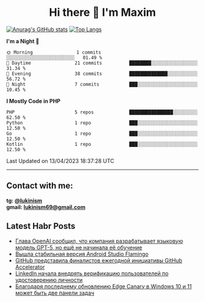 ## <h1 align="center">Hi there 👋 I'm Maxim</h1>

[![Anurag's GitHub stats](https://github-readme-stats.vercel.app/api?username=lukinism)](https://github.com/anuraghazra/github-readme-stats) [![Top Langs](https://github-readme-stats.vercel.app/api/top-langs/?username=lukinism)](https://github.com/anuraghazra/github-readme-stats)

<!--START_SECTION:waka-->
**I'm a Night 🦉** 

```text
🌞 Morning                1 commits           ░░░░░░░░░░░░░░░░░░░░░░░░░   01.49 % 
🌆 Daytime                21 commits          ████████░░░░░░░░░░░░░░░░░   31.34 % 
🌃 Evening                38 commits          ██████████████░░░░░░░░░░░   56.72 % 
🌙 Night                  7 commits           ███░░░░░░░░░░░░░░░░░░░░░░   10.45 % 
```


**I Mostly Code in PHP** 

```text
PHP                      5 repos             ████████████████░░░░░░░░░   62.50 % 
Python                   1 repo              ███░░░░░░░░░░░░░░░░░░░░░░   12.50 % 
Go                       1 repo              ███░░░░░░░░░░░░░░░░░░░░░░   12.50 % 
Kotlin                   1 repo              ███░░░░░░░░░░░░░░░░░░░░░░   12.50 % 
```




 Last Updated on 13/04/2023 18:37:28 UTC
<!--END_SECTION:waka-->
___
## Contact with me:
**tg: [@lukinism](https://t.me/lukinism)  
gmail: lukinism69@gmail.com**

## Latest Habr Posts
<!-- BLOG-POST-LIST:START -->
- [Глава OpenAI сообщил, что компания разрабатывает языковую модель GPT-5, но ещё не начинала её обучение](https://habr.com/ru/news/729236/)
- [Вышла стабильная версия Android Studio Flamingo](https://habr.com/ru/news/729224/)
- [GitHub представила финалистов ежегодной инициативы GitHub Accelerator](https://habr.com/ru/news/729212/)
- [LinkedIn начала внедрять верификацию пользователей по удостоверению личности](https://habr.com/ru/news/728998/)
- [Благодаря последнему обновлению Edge Canary в Windows 10 и 11 может быть две панели задач](https://habr.com/ru/news/728992/)
<!-- BLOG-POST-LIST:END -->
